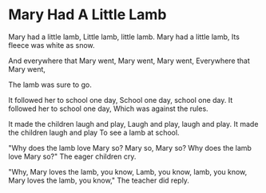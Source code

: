 # Mary Had A Little Lamb

Mary had a little lamb,
Little lamb, little lamb.
Mary had a little lamb,
Its fleece was white as snow.

And everywhere that Mary went,
Mary went, Mary went,
Everywhere that Mary went,

The lamb was sure to go.

It followed her to school one day,
School one day, school one day.
It followed her to school one day,
Which was against the rules.

It made the children laugh and play,
Laugh and play, laugh and play.
It made the children laugh and play
To see a lamb at school.


"Why does the lamb love Mary so?
Mary so, Mary so?
Why does the lamb love Mary so?"
The eager children cry.


"Why, Mary loves the lamb, you know,
Lamb, you know, lamb, you know,
Mary loves the lamb, you know,"
The teacher did reply.

